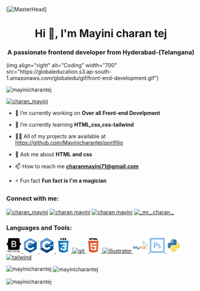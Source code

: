 [![MasterHead](https://t3.ftcdn.net/jpg/03/18/60/62/360_F_318606217_Hk8jo2MVoI33SQOkYrfOF929J7JgIP0P.jpg)]
<h1 align="center">Hi 👋, I'm Mayini charan tej</h1>
<h3 align="center">A passionate frontend developer from Hyderabad-(Telangana)</h3>
(img align="right" alt="Coding" width="700" src="https://globaleducation.s3.ap-south-1.amazonaws.com/globaledu/gif/front-end-development.gif")
<p align="left"> <img src="https://komarev.com/ghpvc/?username=mayinicharantej&label=Profile%20views&color=0e75b6&style=flat" alt="mayinicharantej" /> </p>

<p align="left"> <a href="https://twitter.com/charan_mayini" target="blank"><img src="https://img.shields.io/twitter/follow/charan_mayini?logo=twitter&style=for-the-badge" alt="charan_mayini" /></a> </p>

- 🔭 I’m currently working on **Over all Front-end Develpment**

- 🌱 I’m currently learning **HTML,css,css-tailwind**

- 👨‍💻 All of my projects are available at https://github.com/Mayinicharantej/portfilio

- 💬 Ask me about **HTML and css**

- 📫 How to reach me **charanmayini71@gmail.com**

- ⚡ Fun fact **Fun fact is I'm a magician**

<h3 align="left">Connect with me:</h3>
<p align="left">
<a href="https://twitter.com/charan_mayini" target="blank"><img align="center" src="https://raw.githubusercontent.com/rahuldkjain/github-profile-readme-generator/master/src/images/icons/Social/twitter.svg" alt="charan_mayini" height="30" width="40" /></a>
<a href="https://linkedin.com/in/charan mayini" target="blank"><img align="center" src="https://raw.githubusercontent.com/rahuldkjain/github-profile-readme-generator/master/src/images/icons/Social/linked-in-alt.svg" alt="charan mayini" height="30" width="40" /></a>
<a href="https://fb.com/charan mayini" target="blank"><img align="center" src="https://raw.githubusercontent.com/rahuldkjain/github-profile-readme-generator/master/src/images/icons/Social/facebook.svg" alt="charan mayini" height="30" width="40" /></a>
<a href="https://instagram.com/_mr_.charan._" target="blank"><img align="center" src="https://raw.githubusercontent.com/rahuldkjain/github-profile-readme-generator/master/src/images/icons/Social/instagram.svg" alt="_mr_.charan._" height="30" width="40" /></a>
</p>

<h3 align="left">Languages and Tools:</h3>
<p align="left"> <a href="https://getbootstrap.com" target="_blank" rel="noreferrer"> <img src="https://raw.githubusercontent.com/devicons/devicon/master/icons/bootstrap/bootstrap-plain-wordmark.svg" alt="bootstrap" width="40" height="40"/> </a> <a href="https://www.cprogramming.com/" target="_blank" rel="noreferrer"> <img src="https://raw.githubusercontent.com/devicons/devicon/master/icons/c/c-original.svg" alt="c" width="40" height="40"/> </a> <a href="https://www.w3schools.com/cpp/" target="_blank" rel="noreferrer"> <img src="https://raw.githubusercontent.com/devicons/devicon/master/icons/cplusplus/cplusplus-original.svg" alt="cplusplus" width="40" height="40"/> </a> <a href="https://www.w3schools.com/css/" target="_blank" rel="noreferrer"> <img src="https://raw.githubusercontent.com/devicons/devicon/master/icons/css3/css3-original-wordmark.svg" alt="css3" width="40" height="40"/> </a> <a href="https://git-scm.com/" target="_blank" rel="noreferrer"> <img src="https://www.vectorlogo.zone/logos/git-scm/git-scm-icon.svg" alt="git" width="40" height="40"/> </a> <a href="https://www.w3.org/html/" target="_blank" rel="noreferrer"> <img src="https://raw.githubusercontent.com/devicons/devicon/master/icons/html5/html5-original-wordmark.svg" alt="html5" width="40" height="40"/> </a> <a href="https://www.adobe.com/in/products/illustrator.html" target="_blank" rel="noreferrer"> <img src="https://www.vectorlogo.zone/logos/adobe_illustrator/adobe_illustrator-icon.svg" alt="illustrator" width="40" height="40"/> </a> <a href="https://www.mysql.com/" target="_blank" rel="noreferrer"> <img src="https://raw.githubusercontent.com/devicons/devicon/master/icons/mysql/mysql-original-wordmark.svg" alt="mysql" width="40" height="40"/> </a> <a href="https://www.photoshop.com/en" target="_blank" rel="noreferrer"> <img src="https://raw.githubusercontent.com/devicons/devicon/master/icons/photoshop/photoshop-line.svg" alt="photoshop" width="40" height="40"/> </a> <a href="https://www.python.org" target="_blank" rel="noreferrer"> <img src="https://raw.githubusercontent.com/devicons/devicon/master/icons/python/python-original.svg" alt="python" width="40" height="40"/> </a> <a href="https://tailwindcss.com/" target="_blank" rel="noreferrer"> <img src="https://www.vectorlogo.zone/logos/tailwindcss/tailwindcss-icon.svg" alt="tailwind" width="40" height="40"/> </a> </p>

<p><img align="left" src="https://github-readme-stats.vercel.app/api/top-langs?username=mayinicharantej&show_icons=true&locale=en&layout=compact" alt="mayinicharantej" /></p>

<p>&nbsp;<img align="center" src="https://github-readme-stats.vercel.app/api?username=mayinicharantej&show_icons=true&locale=en" alt="mayinicharantej" /></p>

<p><img align="center" src="https://github-readme-streak-stats.herokuapp.com/?user=mayinicharantej&" alt="mayinicharantej" /></p>
